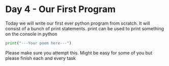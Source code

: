 # Day 4 - Our First Program

Today we will write our first ever python program from scratch. It will consist of a bunch of print statements.
print can be used to print something on the console in python


```python
print("---Your poem here---")

```

Please make sure you attempt this. Might be easy for some of you but please finish each and every task
